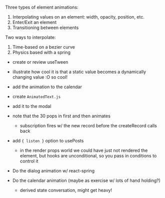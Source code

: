 Three types of element animations:

1. Interpolating values on an element: width, opacity, position, etc.
2. Enter/Exit an element
3. Transitioning between elements

Two ways to interpolate:

1. Time-based on a bezier curve
2. Physics based with a spring

- create or review useTween
- illustrate how cool it is that a static value becomes a dynamically changing value :O so cool!
- add the animation to the calendar
- create `AnimatedText.js`
- add it to the modal
- note that the 30 pops in first and then animates
  - subscription fires w/ the new record before the createRecord calls back
- add `{ listen }` option to usePosts
  - in the render props world we could have just not rendered the element, but hooks are unconditional, so you pass in conditions to control it
- Do the dialog animation w/ react-spring

- Do the calendar animation (maybe as exercise w/ lots of hand holding?)
  - derived state conversation, might get heavy!



